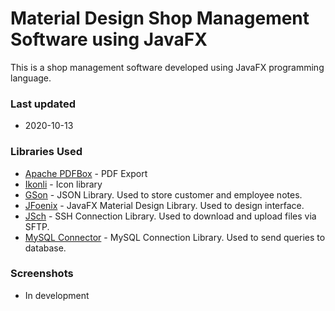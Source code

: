 # Material Design Shop Management Software using JavaFX
This is a shop management software developed using JavaFX programming language.   
### Last updated
* 2020-10-13

### Libraries Used
  * [Apache PDFBox](https://pdfbox.apache.org/) - PDF Export
  * [Ikonli](https://github.com/kordamp/ikonli) - Icon library
  * [GSon](https://github.com/google/gson) - JSON Library. Used to store customer and employee notes.
  * [JFoenix](https://github.com/jfoenixadmin/JFoenix) - JavaFX Material Design Library. Used to design interface.
  * [JSch](https://github.com/is/jsch) - SSH Connection Library. Used to download and upload files via SFTP.
  * [MySQL Connector](https://github.com/mysql/mysql-connector-j) - MySQL Connection Library. Used to send queries to database.

### Screenshots
* In development
